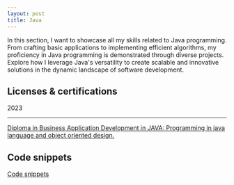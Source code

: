 ```yaml
---
layout: post
title: Java
---
```


In this section, I want to showcase all my skills related to Java programming. From crafting basic applications to implementing efficient algorithms, my proficiency in Java programming is demonstrated through diverse projects. Explore how I leverage Java's versatility to create scalable and innovative solutions in the dynamic landscape of software development.

## Licenses & certifications

2023

---
[Diploma in Business Application Development in JAVA: Programming in java language and object oriented design.][certification-diploma-java-specialization-modulo-1]

## Code snippets

[Code snippets][github-exercises]

[github-exercises]: https://github.com/it-moisesmoreno/Java
[certification-diploma-java-specialization-modulo-1]: https://drive.google.com/file/d/1Q5dx2IQcW_W8pGP5mlvh136SnkujK4gq/view?usp=drive_link

